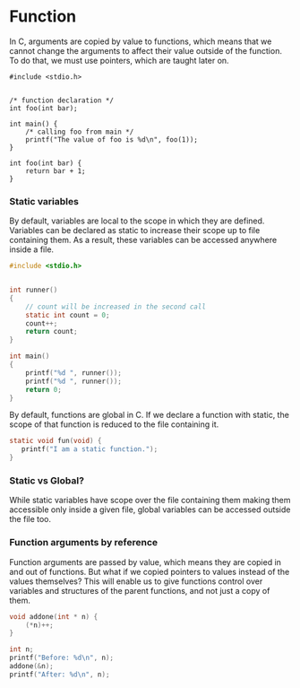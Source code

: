 # Function

In C, arguments are copied by value to functions, which means that we cannot change the arguments to affect their value outside of the function. To do that, we must use pointers, which are taught later on.

```
#include <stdio.h>


/* function declaration */
int foo(int bar);

int main() {
    /* calling foo from main */
    printf("The value of foo is %d\n", foo(1));
}

int foo(int bar) {
    return bar + 1;
}
```

### Static variables
By default, variables are local to the scope in which they are defined. Variables can be declared as static to increase their scope up to file containing them. As a result, these variables can be accessed anywhere inside a file.


```c
#include <stdio.h>


int runner()
{
	// count will be increased in the second call
    static int count = 0;
    count++;
    return count;
}

int main()
{
    printf("%d ", runner());
    printf("%d ", runner());
    return 0;
}
```

By default, functions are global in C. If we declare a function with static, the scope of that function is reduced to the file containing it.

```c
static void fun(void) {
   printf("I am a static function.");
}
```


### Static vs Global?

While static variables have scope over the file containing them making them accessible only inside a given file, global variables can be accessed outside the file too.


### Function arguments by reference
Function arguments are passed by value, which means they are copied in and out of functions. But what if we copied pointers to values instead of the values themselves? This will enable us to give functions control over variables and structures of the parent functions, and not just a copy of them.  
```c
void addone(int * n) {
    (*n)++;
}

int n;
printf("Before: %d\n", n);
addone(&n);
printf("After: %d\n", n);
```